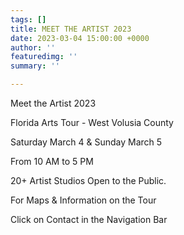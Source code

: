 ```yaml
---
tags: []
title: MEET THE ARTIST 2023
date: 2023-03-04 15:00:00 +0000
author: ''
featuredimg: ''
summary: ''

---
```

Meet the Artist 2023

Florida Arts Tour - West Volusia County

Saturday March 4 & Sunday March 5

From 10 AM to 5 PM

20+ Artist Studios Open to the Public.

For Maps & Information on the Tour

Click on Contact in the Navigation Bar
